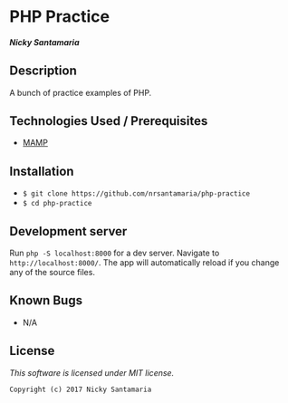 # PHP Practice

#### _Nicky Santamaria_

## Description

A bunch of practice examples of PHP.

## Technologies Used / Prerequisites

* [MAMP](https://www.mamp.info/en/)

## Installation

* `$ git clone https://github.com/nrsantamaria/php-practice`
* `$ cd php-practice`

## Development server

Run `php -S localhost:8000` for a dev server. Navigate to `http://localhost:8000/`. The app will automatically reload if you change any of the source files.

## Known Bugs
* N/A

## License

*This software is licensed under MIT license.*

```
Copyright (c) 2017 Nicky Santamaria
```

